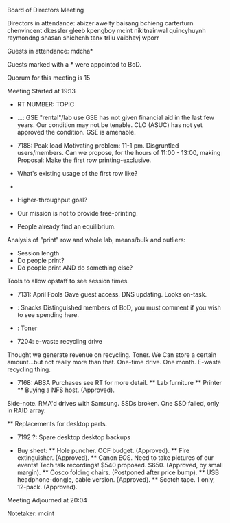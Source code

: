 Board of Directors Meeting

Directors in attendance:
abizer
awelty
baisang
bchieng
carterturn
chenvincent
dkessler
gleeb
kpengboy
mcint
nikitnainwal
quincyhuynh
raymondng
shasan
shichenh
tanx
trliu
vaibhavj
wporr

Guests in attendance:
mdcha*

Guests marked with a * were appointed to BoD.

Quorum for this meeting is 15

Meeting Started at 19:13

* RT NUMBER: TOPIC


* ...: GSE "rental"/lab use
GSE has not given financial aid in the last few years. Our condition may not be tenable.
CLO (ASUC) has not yet approved the condition. GSE is amenable.


* 7188: Peak load
Motivating problem: 11-1 pm. Disgruntled users/members. Can we propose, for the hours of 11:00 - 13:00, making 
Proposal: Make the first row printing-exclusive.

- What's existing usage of the first row like?
- 
- Higher-throughput goal?


- Our mission is not to provide free-printing.
 - People already find an equilibrium.

Analysis of "print" row and whole lab, means/bulk and outliers:
- Session length
- Do people print?
- Do people print AND do something else?


Tools to allow opstaff to see session times.


* 7131: April Fools
Gave guest access. DNS updating. Looks on-task.


* : Snacks
Distinguished members of BoD, you must comment if you wish to see spending here.


* : Toner
* 7204: e-waste recycling drive

Thought we generate revenue on recycling.
Toner. We Can store a certain amount...but not really more than that.
One-time drive. One month. E-waste recycling thing.


* 7168: ABSA Purchases
see RT for more detail.
** Lab furniture
** Printer
** Buying a NFS host. (Approved).

Side-note. RMA'd drives with Samsung.
SSDs broken. One SSD failed, only in RAID array.

** Replacements for desktop parts.


* 7192 ?: Spare desktop
desktop backups


* Buy sheet:
** Hole puncher. OCF budget. (Approved).
** Fire extinguisher. (Approved).
** Canon EOS. Need to take pictures of our events! Tech talk recordings! $540 proposed. $650. (Approved, by small margin).
** Cosco folding chairs. (Postponed after price bump).
** USB headphone-dongle, cable version. (Approved).
** Scotch tape. 1 only, 12-pack. (Approved).




Meeting Adjourned at 20:04

Notetaker: mcint
